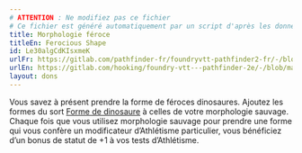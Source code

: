 ```yaml
---
# ATTENTION : Ne modifiez pas ce fichier
# Ce fichier est généré automatiquement par un script d'après les données du module Foundry VTT officiel et de sa traduction
title: Morphologie féroce
titleEn: Ferocious Shape
id: Le30algCdKIsxmeK
urlFr: https://gitlab.com/pathfinder-fr/foundryvtt-pathfinder2-fr/-/blob/master/data/feats/Le30algCdKIsxmeK.htm
urlEn: https://gitlab.com/hooking/foundry-vtt---pathfinder-2e/-/blob/master/packs/data/feats.db/ferocious-shape.json
layout: dons
---
```

Vous savez à présent prendre la forme de féroces dinosaures. Ajoutez les formes du sort [Forme de dinosaure](../sorts/forme-de-dinosaure.md) à celles de votre morphologie sauvage. Chaque fois que vous utilisez morphologie sauvage pour prendre une forme qui vous confère un modificateur d’Athlétisme particulier, vous bénéficiez d’un bonus de statut de +1 à vos tests d’Athlétisme.
